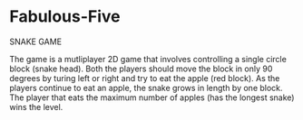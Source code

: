 # Fabulous-Five

SNAKE GAME

The game is a mutliplayer 2D game that involves controlling a single circle block (snake head). Both the players should move the block in only 90 degrees by turing left or right and try to eat the apple (red block). As the players continue to eat an apple, the snake grows in length by one block. The player that eats the maximum number of apples (has the longest snake) wins the level.
